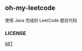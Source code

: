 ## oh-my-leetcode
使用 Java 完成的 LeetCode 题目代码

### LICENSE
[MIT](https://github.com/igaozp/oh-my-leetcode/blob/master/LICENSE)
